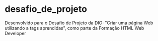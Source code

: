 # desafio_de_projeto
Desenvolvido para o Desafio de Projeto da DIO: "Criar uma página Web utilizando a tags aprendidas", como parte da Formação HTML Web Developer
